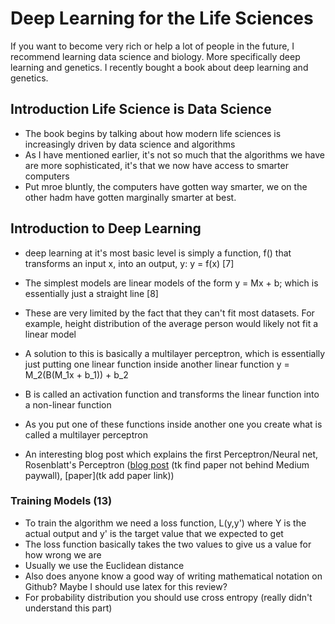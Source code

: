 # Deep Learning for the Life Sciences

If you want to become very rich or help a lot of people in the future, I recommend learning data science and biology. More specifically deep learning and genetics. I recently bought a book about deep learning and genetics.


## Introduction Life Science is Data Science
- The book begins by talking about how modern life sciences is increasingly driven by data science and algorithms
- As I have mentioned earlier, it's not so much that the algorithms we have are more sophisticated, it's that we now have access to smarter computers
- Put mroe bluntly, the computers have gotten way smarter, we on the other hadm have gotten marginally smarter at best.

## Introduction to Deep Learning
- deep learning at it's most basic level is simply a function, f() that transforms an input x, into an output, y: y = f(x) [7]
- The simplest models are linear models of the form y = Mx + b; which is essentially just a straight line [8]
- These are very limited by the fact that they can't fit most datasets. For example, height distribution of the average person would likely not fit  a linear model

- A solution to this is basically a multilayer perceptron, which is essentially just putting one linear function inside another linear function
y = M_2(B(M_1x + b_1)) + b_2
- B is called an activation function and transforms the linear function into a non-linear function

- As you put one of these functions inside another one you create what is called a multilayer perceptron
- An interesting blog post which explains the first Perceptron/Neural net, Rosenblatt's Perceptron ([blog post](https://towardsdatascience.com/rosenblatts-perceptron-the-very-first-neural-network-37a3ec09038a) (tk find paper not behind Medium paywall), [paper](tk add paper link))

### Training Models (13)
- To train the algorithm we need a loss function, L(y,y') where Y is the actual output and y' is the target value that we expected to get
- The loss function basically takes the two values to give us a value for how wrong we are
- Usually we use the Euclidean distance 
- Also does anyone know a good way of writing mathematical notation on Github? Maybe I should use latex for this review?
- For probability distribution you should use  cross entropy (really didn't understand this part)

